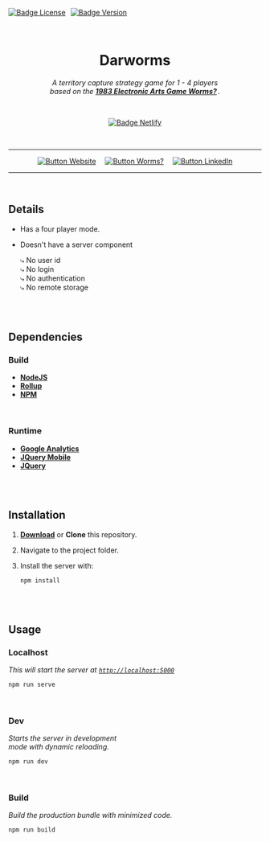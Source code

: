 
[![Badge License]][License]    [![Badge Version]][Releases]

<br>

<div align = center>

# Darworms

*A territory capture strategy game for 1 - 4 players <br>
based on the **[1983 Electronic Arts Game Worms?][Wikipedia]** .*

<br>

[![Badge Netlify]][Netlify]

<br>

---

[![Button Website]][Website]   
[![Button Worms?]][Worms?]   
[![Button LinkedIn]][LinkedIn]

---

</div>

<br>

## Details

- Has a four player mode.

- Doesn't have a server component

    ⤷ No user id <br>
    ⤷ No login <br>
    ⤷ No authentication <br>
    ⤷ No remote storage

<br>
<br>

## Dependencies

### Build

- **[NodeJS]**
- **[Rollup]**
- **[NPM]**

<br>

### Runtime

- **[Google Analytics]**
- **[JQuery Mobile]**
- **[JQuery]**

<br>
<br>

## Installation

1. **[Download]** or **Clone** this repository.

2. Navigate to the project folder.

3. Install the server with:

    ```sh
    npm install
    ```

<br>
<br>

## Usage

### Localhost

*This will start the server at [`http://localhost:5000`]*

```sh
npm run serve
```

<br>

### Dev

*Starts the server in development* <br>
*mode with dynamic reloading.*

```sh
npm run dev
```

<br>

### Build

*Build the production bundle with minimized code.*

```sh
npm run build
```

<br>


<!----------------------------------------------------------------------------->

[Wikipedia]: https://en.wikipedia.org/wiki/Worms%3F
[LinkedIn]: https://www.linkedin.com/in/david-maynard-86ab3/
[Netlify]: https://app.netlify.com/sites/darworms/deploys
[Website]: https://www.darworms.com
[Worms?]: https://github.com/savetz/worms

[`http://localhost:5000`]: http://localhost:5000


<!------------------------------{ Repository }--------------------------------->

[Download]: https://github.com/dmaynard/Darworms/archive/refs/heads/master.zip
[Releases]: https://github.com/dmaynard/Darworms/releases
[License]: LICENSE


<!-----------------------------{ Dependencies }-------------------------------->

[Google Analytics]: https://analytics.withgoogle.com/
[JQuery Mobile]: https://jquerymobile.com/
[Rollup]: https://www.rollupjs.org/
[NodeJS]: https://nodejs.org/en/
[JQuery]: https://jquery.com/
[NPM]: https://www.npmjs.com/


<!--------------------------------{ Badges }----------------------------------->

[Badge License]: https://img.shields.io/badge/License-MIT-yellow.svg?style=for-the-badge
[Badge Version]: https://img.shields.io/badge/Version-1.0.1-blue.svg?style=for-the-badge
[Badge Netlify]: https://api.netlify.com/api/v1/badges/f44affeb-0f27-4565-80ae-00431a5fc797/deploy-status


<!-------------------------------{ Buttons }----------------------------------->

[Button LinkedIn]: https://img.shields.io/badge/LinkedIn-0A66C2?style=for-the-badge&logo=LinkedIn&logoColor=white
[Button Website]: https://img.shields.io/badge/Website-4fbaa1?style=for-the-badge
[Button Worms?]: https://img.shields.io/badge/Worms%3F-E6526F?style=for-the-badge

